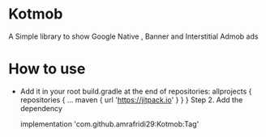 # Kotmob
A Simple library to show Google Native , Banner and Interstitial Admob ads

# How to use
- Add it in your root build.gradle at the end of repositories:
  allprojects {
      repositories {
        ...
        maven { url 'https://jitpack.io' }
      }
    }
Step 2. Add the dependency

  implementation 'com.github.amrafridi29:Kotmob:Tag'
